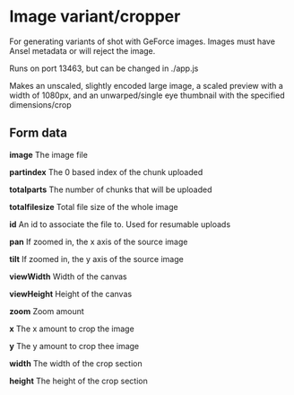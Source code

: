 # Image variant/cropper

For generating variants of shot with GeForce images. Images must have Ansel metadata or will reject the image.

Runs on port 13463, but can be changed in ./app.js

Makes an unscaled, slightly encoded large image, a scaled preview with a width of 1080px, and an unwarped/single eye thumbnail with the specified dimensions/crop

## Form data

  **image** The image file

  **partindex** The 0 based index of the chunk uploaded

  **totalparts** The number of chunks that will be uploaded

  **totalfilesize** Total file size of the whole image

  **id** An id to associate the file to. Used for resumable uploads

  **pan** If zoomed in, the x axis of the source image

  **tilt** If zoomed in, the y axis of the source image

  **viewWidth** Width of the canvas

  **viewHeight** Height of the canvas

  **zoom** Zoom amount

  **x** The x amount to crop the image

  **y** The y amount to crop thee image

  **width** The width of the crop section

  **height** The height of the crop section